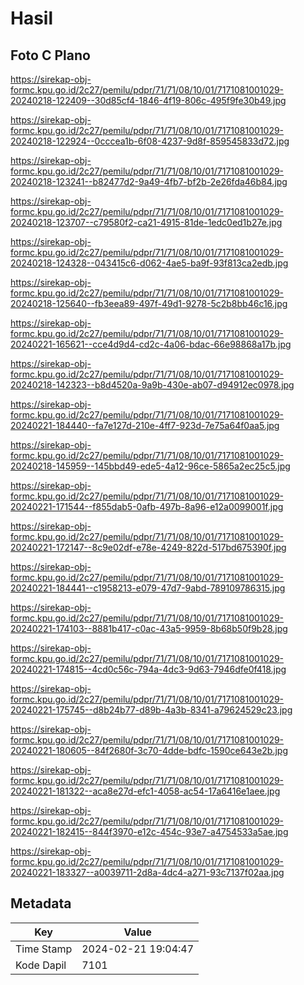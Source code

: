 # Hasil

## Foto C Plano

https://sirekap-obj-formc.kpu.go.id/2c27/pemilu/pdpr/71/71/08/10/01/7171081001029-20240218-122409--30d85cf4-1846-4f19-806c-495f9fe30b49.jpg

https://sirekap-obj-formc.kpu.go.id/2c27/pemilu/pdpr/71/71/08/10/01/7171081001029-20240218-122924--0cccea1b-6f08-4237-9d8f-859545833d72.jpg

https://sirekap-obj-formc.kpu.go.id/2c27/pemilu/pdpr/71/71/08/10/01/7171081001029-20240218-123241--b82477d2-9a49-4fb7-bf2b-2e26fda46b84.jpg

https://sirekap-obj-formc.kpu.go.id/2c27/pemilu/pdpr/71/71/08/10/01/7171081001029-20240218-123707--c79580f2-ca21-4915-81de-1edc0ed1b27e.jpg

https://sirekap-obj-formc.kpu.go.id/2c27/pemilu/pdpr/71/71/08/10/01/7171081001029-20240218-124328--043415c6-d062-4ae5-ba9f-93f813ca2edb.jpg

https://sirekap-obj-formc.kpu.go.id/2c27/pemilu/pdpr/71/71/08/10/01/7171081001029-20240218-125640--fb3eea89-497f-49d1-9278-5c2b8bb46c16.jpg

https://sirekap-obj-formc.kpu.go.id/2c27/pemilu/pdpr/71/71/08/10/01/7171081001029-20240221-165621--cce4d9d4-cd2c-4a06-bdac-66e98868a17b.jpg

https://sirekap-obj-formc.kpu.go.id/2c27/pemilu/pdpr/71/71/08/10/01/7171081001029-20240218-142323--b8d4520a-9a9b-430e-ab07-d94912ec0978.jpg

https://sirekap-obj-formc.kpu.go.id/2c27/pemilu/pdpr/71/71/08/10/01/7171081001029-20240221-184440--fa7e127d-210e-4ff7-923d-7e75a64f0aa5.jpg

https://sirekap-obj-formc.kpu.go.id/2c27/pemilu/pdpr/71/71/08/10/01/7171081001029-20240218-145959--145bbd49-ede5-4a12-96ce-5865a2ec25c5.jpg

https://sirekap-obj-formc.kpu.go.id/2c27/pemilu/pdpr/71/71/08/10/01/7171081001029-20240221-171544--f855dab5-0afb-497b-8a96-e12a0099001f.jpg

https://sirekap-obj-formc.kpu.go.id/2c27/pemilu/pdpr/71/71/08/10/01/7171081001029-20240221-172147--8c9e02df-e78e-4249-822d-517bd675390f.jpg

https://sirekap-obj-formc.kpu.go.id/2c27/pemilu/pdpr/71/71/08/10/01/7171081001029-20240221-184441--c1958213-e079-47d7-9abd-789109786315.jpg

https://sirekap-obj-formc.kpu.go.id/2c27/pemilu/pdpr/71/71/08/10/01/7171081001029-20240221-174103--8881b417-c0ac-43a5-9959-8b68b50f9b28.jpg

https://sirekap-obj-formc.kpu.go.id/2c27/pemilu/pdpr/71/71/08/10/01/7171081001029-20240221-174815--4cd0c56c-794a-4dc3-9d63-7946dfe0f418.jpg

https://sirekap-obj-formc.kpu.go.id/2c27/pemilu/pdpr/71/71/08/10/01/7171081001029-20240221-175745--d8b24b77-d89b-4a3b-8341-a79624529c23.jpg

https://sirekap-obj-formc.kpu.go.id/2c27/pemilu/pdpr/71/71/08/10/01/7171081001029-20240221-180605--84f2680f-3c70-4dde-bdfc-1590ce643e2b.jpg

https://sirekap-obj-formc.kpu.go.id/2c27/pemilu/pdpr/71/71/08/10/01/7171081001029-20240221-181322--aca8e27d-efc1-4058-ac54-17a6416e1aee.jpg

https://sirekap-obj-formc.kpu.go.id/2c27/pemilu/pdpr/71/71/08/10/01/7171081001029-20240221-182415--844f3970-e12c-454c-93e7-a4754533a5ae.jpg

https://sirekap-obj-formc.kpu.go.id/2c27/pemilu/pdpr/71/71/08/10/01/7171081001029-20240221-183327--a0039711-2d8a-4dc4-a271-93c7137f02aa.jpg


## Metadata

| Key        | Value               |
| ---------- | ------------------- |
| Time Stamp | 2024-02-21 19:04:47 |
| Kode Dapil | 7101                |



